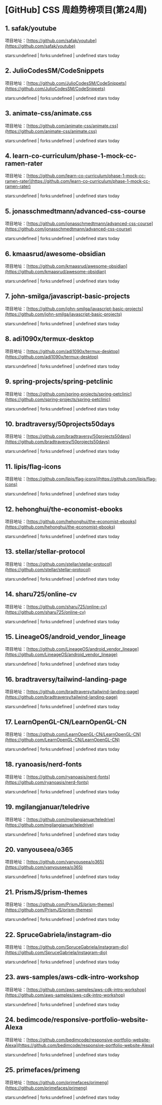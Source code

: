 # [GitHub] CSS 周趋势榜项目(第24周)

## 1. safak/youtube 

项目地址：[https://github.com/safak/youtube](https://github.com/safak/youtube)

stars:undefined | forks:undefined | undefined stars today 



## 2. JulioCodesSM/CodeSnippets 

项目地址：[https://github.com/JulioCodesSM/CodeSnippets](https://github.com/JulioCodesSM/CodeSnippets)

stars:undefined | forks:undefined | undefined stars today 



## 3. animate-css/animate.css 

项目地址：[https://github.com/animate-css/animate.css](https://github.com/animate-css/animate.css)

stars:undefined | forks:undefined | undefined stars today 



## 4. learn-co-curriculum/phase-1-mock-cc-ramen-rater 

项目地址：[https://github.com/learn-co-curriculum/phase-1-mock-cc-ramen-rater](https://github.com/learn-co-curriculum/phase-1-mock-cc-ramen-rater)

stars:undefined | forks:undefined | undefined stars today 



## 5. jonasschmedtmann/advanced-css-course 

项目地址：[https://github.com/jonasschmedtmann/advanced-css-course](https://github.com/jonasschmedtmann/advanced-css-course)

stars:undefined | forks:undefined | undefined stars today 



## 6. kmaasrud/awesome-obsidian 

项目地址：[https://github.com/kmaasrud/awesome-obsidian](https://github.com/kmaasrud/awesome-obsidian)

stars:undefined | forks:undefined | undefined stars today 



## 7. john-smilga/javascript-basic-projects 

项目地址：[https://github.com/john-smilga/javascript-basic-projects](https://github.com/john-smilga/javascript-basic-projects)

stars:undefined | forks:undefined | undefined stars today 



## 8. adi1090x/termux-desktop 

项目地址：[https://github.com/adi1090x/termux-desktop](https://github.com/adi1090x/termux-desktop)

stars:undefined | forks:undefined | undefined stars today 



## 9. spring-projects/spring-petclinic 

项目地址：[https://github.com/spring-projects/spring-petclinic](https://github.com/spring-projects/spring-petclinic)

stars:undefined | forks:undefined | undefined stars today 



## 10. bradtraversy/50projects50days 

项目地址：[https://github.com/bradtraversy/50projects50days](https://github.com/bradtraversy/50projects50days)

stars:undefined | forks:undefined | undefined stars today 



## 11. lipis/flag-icons 

项目地址：[https://github.com/lipis/flag-icons](https://github.com/lipis/flag-icons)

stars:undefined | forks:undefined | undefined stars today 



## 12. hehonghui/the-economist-ebooks 

项目地址：[https://github.com/hehonghui/the-economist-ebooks](https://github.com/hehonghui/the-economist-ebooks)

stars:undefined | forks:undefined | undefined stars today 



## 13. stellar/stellar-protocol 

项目地址：[https://github.com/stellar/stellar-protocol](https://github.com/stellar/stellar-protocol)

stars:undefined | forks:undefined | undefined stars today 



## 14. sharu725/online-cv 

项目地址：[https://github.com/sharu725/online-cv](https://github.com/sharu725/online-cv)

stars:undefined | forks:undefined | undefined stars today 



## 15. LineageOS/android_vendor_lineage 

项目地址：[https://github.com/LineageOS/android_vendor_lineage](https://github.com/LineageOS/android_vendor_lineage)

stars:undefined | forks:undefined | undefined stars today 



## 16. bradtraversy/tailwind-landing-page 

项目地址：[https://github.com/bradtraversy/tailwind-landing-page](https://github.com/bradtraversy/tailwind-landing-page)

stars:undefined | forks:undefined | undefined stars today 



## 17. LearnOpenGL-CN/LearnOpenGL-CN 

项目地址：[https://github.com/LearnOpenGL-CN/LearnOpenGL-CN](https://github.com/LearnOpenGL-CN/LearnOpenGL-CN)

stars:undefined | forks:undefined | undefined stars today 



## 18. ryanoasis/nerd-fonts 

项目地址：[https://github.com/ryanoasis/nerd-fonts](https://github.com/ryanoasis/nerd-fonts)

stars:undefined | forks:undefined | undefined stars today 



## 19. mgilangjanuar/teledrive 

项目地址：[https://github.com/mgilangjanuar/teledrive](https://github.com/mgilangjanuar/teledrive)

stars:undefined | forks:undefined | undefined stars today 



## 20. vanyouseea/o365 

项目地址：[https://github.com/vanyouseea/o365](https://github.com/vanyouseea/o365)

stars:undefined | forks:undefined | undefined stars today 



## 21. PrismJS/prism-themes 

项目地址：[https://github.com/PrismJS/prism-themes](https://github.com/PrismJS/prism-themes)

stars:undefined | forks:undefined | undefined stars today 



## 22. SpruceGabriela/instagram-dio 

项目地址：[https://github.com/SpruceGabriela/instagram-dio](https://github.com/SpruceGabriela/instagram-dio)

stars:undefined | forks:undefined | undefined stars today 



## 23. aws-samples/aws-cdk-intro-workshop 

项目地址：[https://github.com/aws-samples/aws-cdk-intro-workshop](https://github.com/aws-samples/aws-cdk-intro-workshop)

stars:undefined | forks:undefined | undefined stars today 



## 24. bedimcode/responsive-portfolio-website-Alexa 

项目地址：[https://github.com/bedimcode/responsive-portfolio-website-Alexa](https://github.com/bedimcode/responsive-portfolio-website-Alexa)

stars:undefined | forks:undefined | undefined stars today 



## 25. primefaces/primeng 

项目地址：[https://github.com/primefaces/primeng](https://github.com/primefaces/primeng)

stars:undefined | forks:undefined | undefined stars today 



